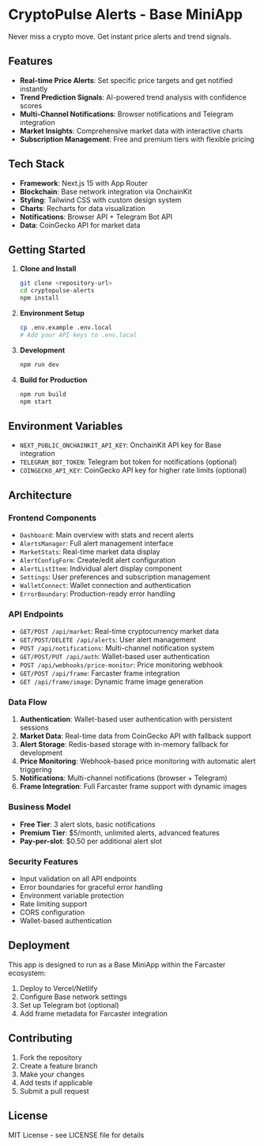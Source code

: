 # CryptoPulse Alerts - Base MiniApp

Never miss a crypto move. Get instant price alerts and trend signals.

## Features

- **Real-time Price Alerts**: Set specific price targets and get notified instantly
- **Trend Prediction Signals**: AI-powered trend analysis with confidence scores
- **Multi-Channel Notifications**: Browser notifications and Telegram integration
- **Market Insights**: Comprehensive market data with interactive charts
- **Subscription Management**: Free and premium tiers with flexible pricing

## Tech Stack

- **Framework**: Next.js 15 with App Router
- **Blockchain**: Base network integration via OnchainKit
- **Styling**: Tailwind CSS with custom design system
- **Charts**: Recharts for data visualization
- **Notifications**: Browser API + Telegram Bot API
- **Data**: CoinGecko API for market data

## Getting Started

1. **Clone and Install**
   ```bash
   git clone <repository-url>
   cd cryptopulse-alerts
   npm install
   ```

2. **Environment Setup**
   ```bash
   cp .env.example .env.local
   # Add your API keys to .env.local
   ```

3. **Development**
   ```bash
   npm run dev
   ```

4. **Build for Production**
   ```bash
   npm run build
   npm start
   ```

## Environment Variables

- `NEXT_PUBLIC_ONCHAINKIT_API_KEY`: OnchainKit API key for Base integration
- `TELEGRAM_BOT_TOKEN`: Telegram bot token for notifications (optional)
- `COINGECKO_API_KEY`: CoinGecko API key for higher rate limits (optional)

## Architecture

### Frontend Components
- `Dashboard`: Main overview with stats and recent alerts
- `AlertsManager`: Full alert management interface
- `MarketStats`: Real-time market data display
- `AlertConfigForm`: Create/edit alert configuration
- `AlertListItem`: Individual alert display component
- `Settings`: User preferences and subscription management
- `WalletConnect`: Wallet connection and authentication
- `ErrorBoundary`: Production-ready error handling

### API Endpoints
- `GET/POST /api/market`: Real-time cryptocurrency market data
- `GET/POST/DELETE /api/alerts`: User alert management
- `POST /api/notifications`: Multi-channel notification system
- `GET/POST/PUT /api/auth`: Wallet-based user authentication
- `POST /api/webhooks/price-monitor`: Price monitoring webhook
- `GET/POST /api/frame`: Farcaster frame integration
- `GET /api/frame/image`: Dynamic frame image generation

### Data Flow
1. **Authentication**: Wallet-based user authentication with persistent sessions
2. **Market Data**: Real-time data from CoinGecko API with fallback support
3. **Alert Storage**: Redis-based storage with in-memory fallback for development
4. **Price Monitoring**: Webhook-based price monitoring with automatic alert triggering
5. **Notifications**: Multi-channel notifications (browser + Telegram)
6. **Frame Integration**: Full Farcaster frame support with dynamic images

### Business Model
- **Free Tier**: 3 alert slots, basic notifications
- **Premium Tier**: $5/month, unlimited alerts, advanced features
- **Pay-per-slot**: $0.50 per additional alert slot

### Security Features
- Input validation on all API endpoints
- Error boundaries for graceful error handling
- Environment variable protection
- Rate limiting support
- CORS configuration
- Wallet-based authentication

## Deployment

This app is designed to run as a Base MiniApp within the Farcaster ecosystem:

1. Deploy to Vercel/Netlify
2. Configure Base network settings
3. Set up Telegram bot (optional)
4. Add frame metadata for Farcaster integration

## Contributing

1. Fork the repository
2. Create a feature branch
3. Make your changes
4. Add tests if applicable
5. Submit a pull request

## License

MIT License - see LICENSE file for details
